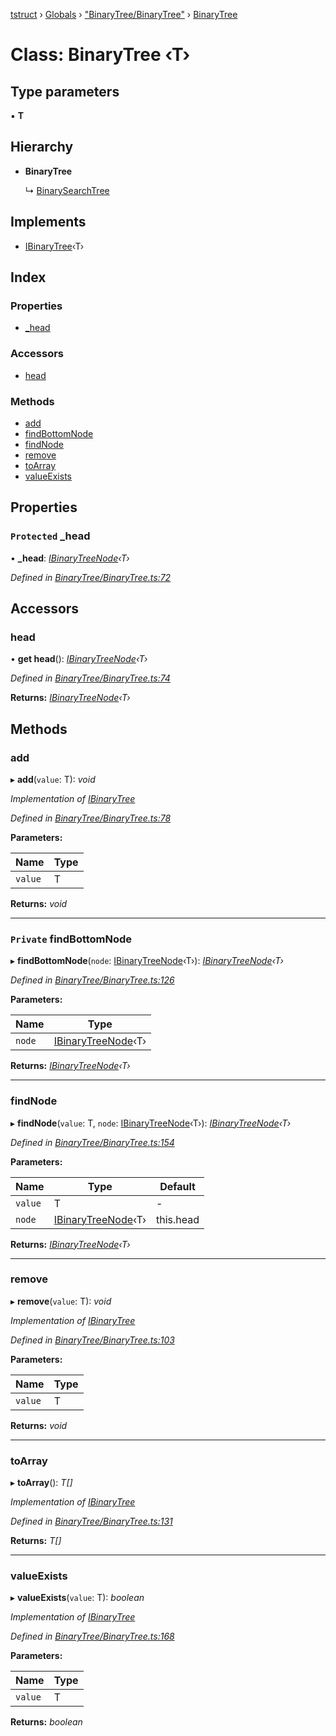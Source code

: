 [tstruct](../README.md) › [Globals](../globals.md) › ["BinaryTree/BinaryTree"](../modules/_binarytree_binarytree_.md) › [BinaryTree](_binarytree_binarytree_.binarytree.md)

# Class: BinaryTree ‹**T**›

## Type parameters

▪ **T**

## Hierarchy

* **BinaryTree**

  ↳ [BinarySearchTree](_binarytree_binarysearchtree_.binarysearchtree.md)

## Implements

* [IBinaryTree](../interfaces/_binarytree_binarytree_.ibinarytree.md)‹T›

## Index

### Properties

* [_head](_binarytree_binarytree_.binarytree.md#protected-_head)

### Accessors

* [head](_binarytree_binarytree_.binarytree.md#head)

### Methods

* [add](_binarytree_binarytree_.binarytree.md#add)
* [findBottomNode](_binarytree_binarytree_.binarytree.md#private-findbottomnode)
* [findNode](_binarytree_binarytree_.binarytree.md#findnode)
* [remove](_binarytree_binarytree_.binarytree.md#remove)
* [toArray](_binarytree_binarytree_.binarytree.md#toarray)
* [valueExists](_binarytree_binarytree_.binarytree.md#valueexists)

## Properties

### `Protected` _head

• **_head**: *[IBinaryTreeNode](../interfaces/_binarytree_binarytree_.ibinarytreenode.md)‹T›*

*Defined in [BinaryTree/BinaryTree.ts:72](https://github.com/powerofsoul/tstruct/blob/b1dd7f8/src/BinaryTree/BinaryTree.ts#L72)*

## Accessors

###  head

• **get head**(): *[IBinaryTreeNode](../interfaces/_binarytree_binarytree_.ibinarytreenode.md)‹T›*

*Defined in [BinaryTree/BinaryTree.ts:74](https://github.com/powerofsoul/tstruct/blob/b1dd7f8/src/BinaryTree/BinaryTree.ts#L74)*

**Returns:** *[IBinaryTreeNode](../interfaces/_binarytree_binarytree_.ibinarytreenode.md)‹T›*

## Methods

###  add

▸ **add**(`value`: T): *void*

*Implementation of [IBinaryTree](../interfaces/_binarytree_binarytree_.ibinarytree.md)*

*Defined in [BinaryTree/BinaryTree.ts:78](https://github.com/powerofsoul/tstruct/blob/b1dd7f8/src/BinaryTree/BinaryTree.ts#L78)*

**Parameters:**

Name | Type |
------ | ------ |
`value` | T |

**Returns:** *void*

___

### `Private` findBottomNode

▸ **findBottomNode**(`node`: [IBinaryTreeNode](../interfaces/_binarytree_binarytree_.ibinarytreenode.md)‹T›): *[IBinaryTreeNode](../interfaces/_binarytree_binarytree_.ibinarytreenode.md)‹T›*

*Defined in [BinaryTree/BinaryTree.ts:126](https://github.com/powerofsoul/tstruct/blob/b1dd7f8/src/BinaryTree/BinaryTree.ts#L126)*

**Parameters:**

Name | Type |
------ | ------ |
`node` | [IBinaryTreeNode](../interfaces/_binarytree_binarytree_.ibinarytreenode.md)‹T› |

**Returns:** *[IBinaryTreeNode](../interfaces/_binarytree_binarytree_.ibinarytreenode.md)‹T›*

___

###  findNode

▸ **findNode**(`value`: T, `node`: [IBinaryTreeNode](../interfaces/_binarytree_binarytree_.ibinarytreenode.md)‹T›): *[IBinaryTreeNode](../interfaces/_binarytree_binarytree_.ibinarytreenode.md)‹T›*

*Defined in [BinaryTree/BinaryTree.ts:154](https://github.com/powerofsoul/tstruct/blob/b1dd7f8/src/BinaryTree/BinaryTree.ts#L154)*

**Parameters:**

Name | Type | Default |
------ | ------ | ------ |
`value` | T | - |
`node` | [IBinaryTreeNode](../interfaces/_binarytree_binarytree_.ibinarytreenode.md)‹T› | this.head |

**Returns:** *[IBinaryTreeNode](../interfaces/_binarytree_binarytree_.ibinarytreenode.md)‹T›*

___

###  remove

▸ **remove**(`value`: T): *void*

*Implementation of [IBinaryTree](../interfaces/_binarytree_binarytree_.ibinarytree.md)*

*Defined in [BinaryTree/BinaryTree.ts:103](https://github.com/powerofsoul/tstruct/blob/b1dd7f8/src/BinaryTree/BinaryTree.ts#L103)*

**Parameters:**

Name | Type |
------ | ------ |
`value` | T |

**Returns:** *void*

___

###  toArray

▸ **toArray**(): *T[]*

*Implementation of [IBinaryTree](../interfaces/_binarytree_binarytree_.ibinarytree.md)*

*Defined in [BinaryTree/BinaryTree.ts:131](https://github.com/powerofsoul/tstruct/blob/b1dd7f8/src/BinaryTree/BinaryTree.ts#L131)*

**Returns:** *T[]*

___

###  valueExists

▸ **valueExists**(`value`: T): *boolean*

*Implementation of [IBinaryTree](../interfaces/_binarytree_binarytree_.ibinarytree.md)*

*Defined in [BinaryTree/BinaryTree.ts:168](https://github.com/powerofsoul/tstruct/blob/b1dd7f8/src/BinaryTree/BinaryTree.ts#L168)*

**Parameters:**

Name | Type |
------ | ------ |
`value` | T |

**Returns:** *boolean*
